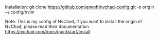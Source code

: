 Installation: git clone https://github.com/anvnh/nvchad-config.git -o origin ~/.config/nvim


Note: This is my config of NvChad, if you want to install the origin of NvChad, please read their documentation https://nvchad.com/docs/quickstart/install
